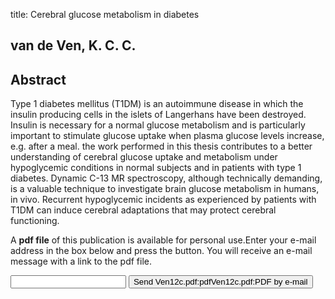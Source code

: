 title: Cerebral glucose metabolism in diabetes

## van de Ven, K. C. C.

## Abstract
Type 1 diabetes mellitus (T1DM) is an autoimmune disease in which the insulin producing cells in the islets of Langerhans have been destroyed. Insulin is necessary for a normal glucose metabolism and is particularly important to stimulate glucose uptake when plasma glucose levels increase, e.g. after a meal. the work performed in this thesis contributes to a better understanding of cerebral glucose uptake and metabolism under hypoglycemic conditions in normal subjects and in patients with type 1 diabetes. Dynamic C-13 MR spectroscopy, although technically demanding, is a valuable technique to investigate brain glucose metabolism in humans, in vivo. Recurrent hypoglycemic incidents as experienced by patients with T1DM can induce cerebral adaptations that may protect cerebral functioning.

A <b>pdf file</b> of this publication is available for personal use.Enter your e-mail address in the box below and press the button. You will receive an e-mail message with a link to the pdf file.
<form action="sender.php">  <input type="text" name="email">  <input type="submit" value="Send Ven12c.pdf:pdfVen12c.pdf:PDF by e-mail"></form>
